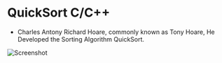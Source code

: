# QuickSort C/C++

* Charles Antony Richard Hoare, commonly known as Tony Hoare, He Developed the Sorting Algorithm QuickSort.

![Screenshot](http://cs.stanford.edu/people/eroberts/courses/soco/projects/2008-09/tony-hoare/images/hoare%20main.jpg)